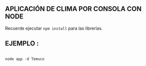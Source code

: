 ## APLICACIÓN DE CLIMA POR CONSOLA CON NODE


Recuerde ejecutar ```npm install``` para las librerías.  


## EJEMPLO : 

```

node app -d Temuco


```